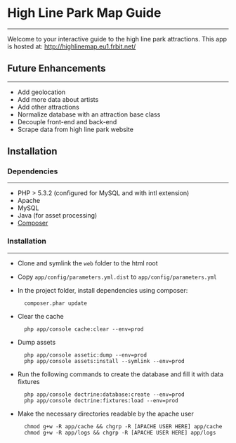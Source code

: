 # High Line Park Map Guide

----

Welcome to your interactive guide to the high line park attractions.
This app is hosted at: http://highlinemap.eu1.frbit.net/

## Future Enhancements
----
* Add geolocation
* Add more data about artists
* Add other attractions
* Normalize database with an attraction base class
* Decouple front-end and back-end
* Scrape data from high line park website

## Installation

### Dependencies
----
* PHP > 5.3.2 (configured for MySQL and with intl extension)
* Apache
* MySQL
* Java (for asset processing)
* [Composer](http://getcomposer.org/download/)

### Installation
----
* Clone and symlink the `web` folder to the html root

* Copy `app/config/parameters.yml.dist` to `app/config/parameters.yml`

* In the project folder, install dependencies using composer:

        composer.phar update

* Clear the cache

        php app/console cache:clear --env=prod

* Dump assets

        php app/console assetic:dump --env=prod
        php app/console assets:install --symlink --env=prod

* Run the following commands to create the database and fill it with data fixtures

        php app/console doctrine:database:create --env=prod
        php app/console doctrine:fixtures:load --env=prod

* Make the necessary directories readable by the apache user

        chmod g+w -R app/cache && chgrp -R [APACHE USER HERE] app/cache
        chmod g+w -R app/logs && chgrp -R [APACHE USER HERE] app/logs